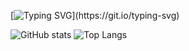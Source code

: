 [![Typing SVG](https://readme-typing-svg.demolab.com?font=Nunito&size=30&pause=250&color=4F85F2&center=true&vCenter=true&width=1000&height=65&lines=Hey%2C+I'm+Krishna.;A+Machine+Learning+Enthusiast.)](https://git.io/typing-svg)

![GitHub stats](https://github-readme-stats.vercel.app/api?username=apkrishna16&show_icons=true&theme=transparent&title_color=4f85f2&&text_color=ffffff&border_color=4f85f2&icon_color=4f85f2)
![Top Langs](https://github-readme-stats.vercel.app/api/top-langs/?username=apkrishna16&layout=compact&theme=transparent&title_color=4f85f2&&text_color=ffffff&border_color=4f85f2&&size_weight=0.5&count_weight=0.5)
